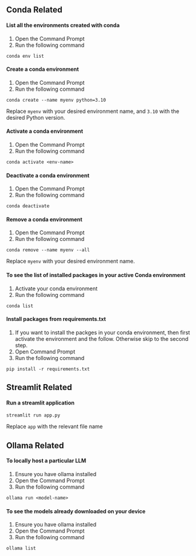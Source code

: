 ## Conda Related

#### List all the environments created with conda
1. Open the Command Prompt
2. Run the following command
```
conda env list
```

#### Create a conda environment
1. Open the Command Prompt
2. Run the following command
```
conda create --name myenv python=3.10
```
Replace `myenv` with your desired environment name, and `3.10` with the desired Python version.

#### Activate a conda environment
1. Open the Command Prompt
2. Run the following command
```
conda activate <env-name>
```

#### Deactivate a conda environment
1. Open the Command Prompt
2. Run the following command
```
conda deactivate
```

#### Remove a conda environment
1. Open the Command Prompt
2. Run the following command
```
conda remove --name myenv --all
```
Replace `myenv` with your desired environment name.

#### To see the list of installed packages in your active Conda environment
1. Activate your conda environment
2. Run the following command
```
conda list
```

#### Install packages from requirements.txt
1. If you want to install the packges in your conda environment, then first activate the environment and the follow. Otherwise skip to the second step.
2. Open Command Prompt
3. Run the following command
```
pip install -r requirements.txt
```

## Streamlit Related

#### Run a streamlit application
```
streamlit run app.py
```
Replace `app` with the relevant file name

## Ollama Related

#### To locally host a particular LLM
1. Ensure you have ollama installed
2. Open the Command Prompt
3. Run the following command
```
ollama run <model-name>
```

#### To see the models already downloaded on your device
1. Ensure you have ollama installed
2. Open the Command Prompt
3. Run the following command
```
ollama list
```


